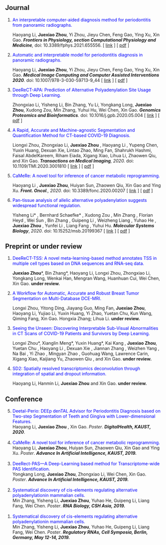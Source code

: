 # 

## Journal

1. <font color=blue>An interpretable computer-aided diagnosis method for periodontitis from panoramic radiographs.</font> 

	Haoyang Li, **Juexiao Zhou**, Yi Zhou, Jieyu Chen, Feng Gao, Ying Xu, Xin Gao. ***Frontiers in Physiology, section Computational Physiology and Medicine**,* doi: 10.3389/fphys.2021.655556. [ [link](https://www.frontiersin.org/articles/10.3389/fphys.2021.655556/full) ] [ [pdf](papers/fphys-12-655556.pdf) ]

2. <font color=blue>Automatic and interpretable model for periodontitis diagnosis in panoramic radiographs.</font>  

	Haoyang Li, **Juexiao Zhou**, Yi Zhou, Jieyu Chen, Feng Gao, Ying Xu, Xin Gao. ***Medical Image Computing and Computer Assisted Interventions 2020**.*  doi: 10.1007/978-3-030-59713-9_44 [ [link](https://link.springer.com/chapter/10.1007/978-3-030-59713-9_44#citeas) ] [ [pdf](papers/Li2020_Chapter_AutomaticAndInterpretableModel.pdf) ]
	
3. <font color=blue>DeeReCT-APA: Prediction of Alternative Polyadenylation Site Usage through Deep Learning.</font>  

	Zhongxiao Li, Yisheng Li, Bin Zhang, Yu Li, Yongkang Long, **Juexiao Zhou**,  Xudong Zou, Min Zhang, Yuhui Hu, Wei Chen, Xin Gao.  ***Genomics Proteomics and Bioinformatics**.* doi: 10.1016/j.gpb.2020.05.004 [ [link](https://www.sciencedirect.com/science/article/pii/S1672022921000498) ] [ [pdf](papers/1-s2.0-S1672022921000498-main.pdf) ]

4. <font color=blue>A Rapid, Accurate and Machine-agnostic Segmentation and Quantification Method for CT-based COVID-19 Diagnosis.</font> 

	Liongxi Zhou, Zhongxiao Li, **Juexiao Zhou** , Haoyang Li , Yupeng Chen, Yuxin Huang, Dexuan Xie, Lintao Zhao, Ming Fan, Shahrukh Hashmi, Faisal AbdelKareem, Riham Eiada, Xigang Xiao, Lihua Li, Zhaowen Qiu, and Xin Gao. ***Transactions on Medical Imaging**, 2020.* doi: 10.1109/TMI.2020.3001810 [ [link](https://ieeexplore.ieee.org/document/9115057?source=authoralert) ] [ [pdf](papers/A_Rapid_Accurate_and_Machine-Agnostic_Segmentation_and_Quantification_Method_for_CT-Based_COVID-19_Diagnosis.pdf) ]

5. <font color=blue>CaMeRe: A novel tool for inference of cancer metabolic reprogramming.</font> 

	Haoyang Li , **Juexiao Zhou**, Huiyan Sun, Zhaowen Qiu, Xin Gao and Ying Xu.  ***Front. Oncol**., 2020.* doi: 10.3389/fonc.2020.00207 [ [link](https://www.frontiersin.org/articles/10.3389/fonc.2020.00207/full?&utm_source=Email_to_authors_&utm_medium=Email&utm_content=T1_11.5e1_author&utm_campaign=Email_publication&field=&journalName=Frontiers_in_Oncology&id=518675) ] [ [pdf](papers/fonc-10-00207.pdf) ]

6. <font color=blue>Pan-tissue analysis of allelic alternative polyadenylation suggests widespread functional regulation.</font> 

	Yisheng Li\* , Bernhard Schaefke\* , Xudong Zou , Min Zhang , Florian Heyd , Wei Sun , Bin Zhang , Guipeng Li , Weizheng Liang , Yuhao He , **Juexiao Zhou** , Yunfei Li , Liang Fang , Yuhui Hu. ***Molecular Systems Biology***, *2020*. doi: 10.15252/msb.20199367 [ [link](https://www.embopress.org/doi/full/10.15252/msb.20199367) ] [ [pdf](papers/msb.20199367.pdf) ]
## Preprint or under review

1. <font color=blue>DeeReCT-TSS: A novel meta-learning-based method annotates TSS in multiple cell types based on DNA sequences and RNA-seq data.</font> 

	**Juexiao Zhou**\*, Bin Zhang*, Haoyang Li, Longxi Zhou, Zhongxiao Li, Yongkang Long, Wenkai Han, Mengran Wang, Huanhuan Cui, Wei Chen, Xin Gao. **under review.**

2. <font color=blue>A Workflow for Automatic, Accurate and Robust Breast Tumor Segmentation on Multi-Database DCE-MRI.</font> 

	Longxi Zhou, Yitong Ding, Jiayang Guo, Ming Fan, **Juexiao Zhou**, Haoyang Li, Yujiao Li, Yuxin Huang, Yi Zhao, Yuetan Chu, Kun Wang, Qiming Fang, Xin Gao. Hongxia Zhang; Lihua Li. **under review.**

3. <font color=blue>Seeing the Unseen: Discovering Interpretable Sub-Visual Abnormalities in CT Scans of COVID-19 Patients and Survivors by Deep Learning.</font> 

	Longxi Zhou\*, Xianglin Meng\*, Yuxin Huang\*, Kai Kang , **Juexiao Zhou**, Yuetan Chu , Haoyang Li , Dexuan Xie , Jiannan Zhang , Weizhen Yang , Na Bai , Yi Zhao , Mingyan Zhao , Guohuag Wang, Lawrence Carin, Xigang Xiao, Kaijiang Yu, Zhaowen Qiu , and Xin Gao. **under review.**

4. <font color=blue>SD2: Spatially resolved transcriptomics deconvolution through integration of spatial and dropout information.</font> 

	Haoyang Li, Hanmin Li, **Juexiao Zhou** and Xin Gao. **under review.**
	
	

## Conference

<ol reversed>
  <li>
    <font color=blue>Deetal-Perio: DEEp denTAL Advisor for Periodontitis Diagnosis based on Two-step Segmentation of Teeth and Gingiva with Lower-dimensional Features. </font>
    <br>	
    Haoyang Li, <b>Juexiao Zhou</b> , Xin Gao. <i>Poster</i>. <i><b>DigitalHealth, KAUST, 2020</b></i>. 	
  </li>
  <br>
  <li>
    <font color=blue>CaMeRe: A novel tool for inference of cancer metabolic reprogramming.</font> 
    <br>
    Haoyang Li, <b>Juexiao Zhou</b>, Huiyan Sun, Zhaowen Qiu, Xin Gao and Ying Xu. <i>Poster</i>. <i><b>Advance In Artificial Intelligence, KAUST, 2019.</b></i>
  </li>
  <br>
  <li>
    <font color=blue>DeeRect-PAS—A Deep-Learning based method for Transcriptome-wide PAS Identification.</font> 
    <br>
    Yongkang Long, <b>Juexiao Zhou</b>, Zhongxiao Li, Wei Chen, Xin Gao. <i>Poster</i>. <i><b>Advance In Artificial Intelligence, KAUST, 2019. </b></i>
  </li>
  <br>
  <li>
    <font color=blue>Systematical discovery of cis-elements regulating alternative polyadenylationin mammalian cells.</font> 
    <br>
    Min Zhang, Yisheng Li, <b>Juexiao Zhou</b>, Yuhao He, Guipeng Li, Liang Fang, Wei Chen. <i>Poster</i>. <i><b>RNA Biology, CSH Asia, 2019.</b></i>
  </li>
  <br>
  <li>
    <font color=blue>Systematical discovery of cis-elements regulating alternative polyadenylationin mammalian cells. </font> 
    <br>
    Min Zhang, Yisheng Li, <b>Juexiao Zhou</b>, Yuhao He, Guipeng Li, Liang Fang, Wei Chen. <i>Poster</i>. <i><b>Regulatory RNAs, Cell Symposia, Berlin, Germany, May 12-14, 2019.</b></i>
  </li>
  <br>
</ol>


